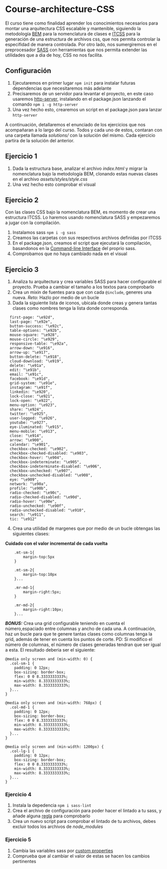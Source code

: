 # Course-architecture-CSS

El curso tiene como finalidad aprender los conocimientos necesarios para montar una arquitectura CSS escalable y mantenible, siguiendo 
la metodología [BEM](http://getbem.com/) para la nomenclatura de clases e [ITCSS](https://www.xfive.co/blog/itcss-scalable-maintainable-css-architecture/) para la generación de una estructura de archivos css, que nos permita controlar la especifidad de manera controlada. Por otro lado, nos sumergiremos en el preprocesador [SASS](https://sass-lang.com/) con herramientas que nos permita extender las utilidades que a dia de hoy, CSS no nos facilita.
 
## Configuración 
1. Ejecutaremos en primer lugar `npm init` para instalar futuras dependencias que necesitaremos más adelante
2. Precisaremos de un servidor para levantar el proyecto, en este caso usaremos [http-server](https://www.npmjs.com/package/http-server),   instalando en el package.json lanzando el comando `npm i -g http-server`
3. Una vez hecho esto, crearemos un script en el package.json para lanzar `http-server`

A continuación, detallaremos el enunciado de los ejercicios que nos acompañaran a lo largo del curso. Todos y cada uno de estos, contaran con una carpeta llamada _solutions/_ con la solución del mismo. Cada ejercicio partira de la solución del anterior.

## Ejercicio 1
1. Dada la estructura base, analizar el archivo _index.html_ y migrar la nomenclatura bajo la metodología BEM, clonando estas nuevas clases en el archivo _assets/styles/style.css_
2. Una vez hecho esto comprobar el visual

## Ejercicio 2
Con las clases CSS bajo la nomenclatura BEM, es momento de crear una estructura ITCSS. Lo haremos usando nomenclatura SASS y empezaremos a jugar con la compilación.
1. Instalamos sass `npm i -g sass`
2. Creamos las carpetas con sus respectivos archivos definidas por ITCSS
3. En el package.json, creamos el script que ejecutará la compilación, basandonos en la [Command-line Interface](https://sass-lang.com/documentation/cli/dart-sass) del proprio sass.
4. Comprobamos que no haya cambiado nada en el visual

## Ejercicio 3
1. Analiza tu arquitectura y crea variables SASS para hacer configurable el proyecto. Prueba a cambiar el tamaño a los textos para comprobarlo
2. Crea un mixin de fuentes para que con cada `@include`, generes una nueva. _Reto:_ Hazlo por medio de un bucle
3. Dada la siguiente lista de iconos, ubicala donde creas y genera tantas clases como nombres tenga la lista donde corresponda.
~~~
  first-page: "\e92d",
  last-page: "\e92e",
  button-success: "\e92c",
  table-options: "\e92b",
  mouse-square: "\e928",
  mouse-circle: "\e929",
  responsive-table: "\e92a",
  arrow-down: "\e916",
  arrow-up: "\e917",
  button-delete: "\e918",
  cloud-download: "\e919",
  delete: "\e91a",
  edit: "\e91b",
  email: "\e91c",
  facebook: "\e91d",
  grid-system: "\e91e",
  instagram: "\e91f",
  linkedin: "\e920",
  lock-close: "\e921",
  lock-open: "\e922",
  menu-option: "\e923",
  share: "\e924",
  twitter: "\e925",
  user-logged: "\e926",
  youtube: "\e927",
  eye-iluminated: "\e915",
  menu-mobile: "\e913",
  close: "\e914",
  arrow: "\e900",
  calendar: "\e901",
  checkbox-checked: "\e902",
  checkbox-checked-disabled: "\e903",
  checkbox-hover: "\e904",
  checkbox-indeterminate: "\e905",
  checkbox-indeterminate-disabled: "\e906",
  checkbox-unchecked: "\e907",
  checkbox-unchecked-disabled: "\e908",
  eye: "\e909",
  network: "\e90a",
  profile: "\e90b",
  radio-checked: "\e90c",
  radio-checked-disabled: "\e90d",
  radio-hover: "\e90e",
  radio-unchecked: "\e90f",
  radio-unchecked-disabled: "\e910",
  search: "\e911",
  tic: "\e912"
~~~
4. Crea una utilidad de margenes que por medio de un bucle obtengas las siguientes clases:

**Cuidado con el valor incremental de cada vuelta**
~~~
    .mt-sm-1{
        margin-top:5px
    }

    .mt-sm-2{
        margin-top:10px
    }...

    .mr-md-1{
        margin-right:5px;
    }

    .mr-md-2{
        margin-right:10px;
    }...
~~~
**_BONUS:_** Crea una grid configurable teniendo en cuenta el número,espaciado entre columnas y ancho de cada una. A continuación, haz un bucle para que te genere tantas clases como columnas tenga la grid, además de tener en cuenta los puntos de corte. PD: Si modifico el número de columnas, el número de clases generadas tendran que ser igual a esta. El resultado deberia ser el siguiente:
~~~
@media only screen and (min-width: 0) {
  .col-sm-1 {
    padding: 0 12px;
    box-sizing: border-box;
    flex: 0 0 8.3333333333%;
    min-width: 8.3333333333%;
    max-width: 8.3333333333%;
  }...
}

@media only screen and (min-width: 768px) {
  .col-md-1 {
    padding: 0 12px;
    box-sizing: border-box;
    flex: 0 0 8.3333333333%;
    min-width: 8.3333333333%;
    max-width: 8.3333333333%;
  }...
}

@media only screen and (min-width: 1200px) {
  .col-lg-1 {
    padding: 0 12px;
    box-sizing: border-box;
    flex: 0 0 8.3333333333%;
    min-width: 8.3333333333%;
    max-width: 8.3333333333%;
  }...
}
~~~

### Ejercicio 4
1. Instala la depedencia `npm i sass-lint`
2. Crea el archivo de configuración para poder hacer el lintado a tu sass, y añade alguna [regla](https://github.com/sasstools/sass-lint/tree/master/docs/rules) para comprobarlo
3. Crea un nuevo script para comprobar el lintado de tu archivos, debes excluir todos los archivos de _node_modules_

### Ejercicio 5
1. Cambia las variables sass por [custom properties](https://drafts.csswg.org/css-variables/#defining-variables)
2. Comprueba que al cambiar el valor de estas se hacen los cambios pertinentes